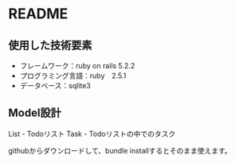 # README

## 使用した技術要素
- フレームワーク：ruby on rails  5.2.2
- プログラミング言語：ruby　2.5.1
- データベース：sqlite3
 
## Model設計
List - Todoリスト
Task - Todoリストの中でのタスク

githubからダウンロードして、bundle installするとそのまま使えます。

